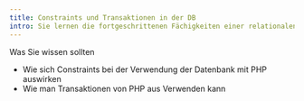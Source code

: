 ```yaml
---
title: Constraints und Transaktionen in der DB
intro: Sie lernen die fortgeschrittenen Fächigkeiten einer relationalen Datenbank kennen.
---
```


Was Sie wissen sollten

* Wie sich Constraints bei der Verwendung der Datenbank mit PHP auswirken
* Wie man Transaktionen von PHP aus Verwenden kann

